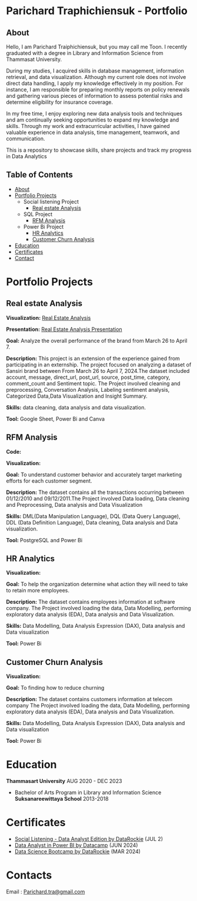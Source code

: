 # Parichard Traphichiensuk - Portfolio

## About 

Hello, I am Parichard Traiphichiensuk, but you may call me Toon. I recently graduated with a degree in Library and Information Science from Thammasat University.

During my studies, I acquired skills in database management, information retrieval, and data visualization. Although my current role does not involve direct data handling, 
I apply my knowledge effectively in my position. For instance, I am responsible for preparing monthly reports on policy renewals and gathering various pieces of information 
to assess potential risks and determine eligibility for insurance coverage.

In my free time, I enjoy exploring new data analysis tools and techniques and am continually seeking opportunities to expand my knowledge and skills. 
Through my work and extracurricular activities, I have gained valuable experience in data analysis, time management, teamwork, and communication.

This is a repository to showcase skills, share projects and track my progress in Data Analytics 


## Table of Contents 

- [About](https://github.com/ParichardTrai/Portfolio/blob/main/About_me.md#about)
- [Portfolio Projects](https://github.com/ParichardTrai/Portfolio/blob/main/About_me.md#Portfolio-Projects)
  - Social listening Project
    - [Real estate Analysis](https://github.com/ParichardTrai/Portfolio/blob/main/About_me.md#Real-estate-Analysis)
  - SQL Project
    - [RFM Analysis](https://github.com/ParichardTrai/Portfolio/blob/main/About_me.md#RFM-Analysis)
  - Power Bi Project
    - [HR Analytics](https://github.com/ParichardTrai/Portfolio/blob/main/About_me.md#HR-Analytics)
    - [Customer Churn Analysis](https://github.com/ParichardTrai/Portfolio/blob/main/About_me.md#Customer-Churn-Analysis)
- [Education](https://github.com/ParichardTrai/Portfolio/blob/main/About_me.md#Education)
- [Certificates](https://github.com/ParichardTrai/Portfolio/blob/main/About_me.md#Certificates)
- [Contact](https://github.com/ParichardTrai/Portfolio/blob/main/About_me.md#Contact)
    
# Portfolio Projects

## Real estate Analysis 

**Visualization:** [Real Estate Analysis](https://github.com/ParichardTrai/Portfolio/blob/main/project/Real%20Estate%20Analysis.pbix)

**Presentation:** [Real Estate Analysis Presentation](https://github.com/ParichardTrai/Portfolio/blob/main/project/Real%20Estate%20Analysis%20Presentation.pdf)

**Goal:** Analyze the overall performance of the brand from March 26 to April 7.

**Description:** This project is an extension of the experience gained from participating in an externship.
The project focused on analyzing a dataset of Sansiri brand between From March 26 to April 7, 2024.The dataset included 
account, message, direct_url,	post_url,	source,	post_time,	category,	comment_count and	Sentiment	topic. The Project involved
cleaning and preprocessing, Conversation Analysis, Labeling sentiment analysis, Categorized Data,Data Visualization and Insight Summary.

**Skills:** data cleaning, data analysis and data visualization.

**Tool:** Google Sheet, Power Bi and Canva

## RFM Analysis 

**Code:** 

**Visualization:** 

**Goal:**  To understand customer behavior and accurately target marketing efforts for each customer segment.

**Description:** The dataset contains all the transactions occurring between 01/12/2010 and 09/12/2011.The Project involved
Data loading, Data cleaning and Preprocessing, Data analysis and Data Visualization

**Skills:**  DML(Data Manipulation Language), DQL (Data Query Language), DDL (Data Definition Language),
Data cleaning, Data analysis and Data visualization.

**Tool:** PostgreSQL and Power Bi 

## HR Analytics 

**Visualization:** 

**Goal:**  To help the organization determine what action they will need to take to retain more employees.

**Description:** The dataset contains employees information at software company. The Project involved loading the data, 
Data Modelling, performing exploratory data analysis (EDA), Data analysis and Data Visualization.

**Skills:**  Data Modelling, Data Analysis Expression (DAX),  Data analysis and Data visualization

**Tool:** Power Bi 

## Customer Churn Analysis

**Visualization:** 

**Goal:** To finding how to reduce churning 

**Description:** The dataset contains customers information at telecom company The Project involved loading the data, 
Data Modelling, performing exploratory data analysis (EDA), Data analysis and Data Visualization.

**Skills:**  Data Modelling, Data Analysis Expression (DAX),  Data analysis and Data visualization

**Tool:** Power Bi 

# Education
**Thammasart University**
AUG 2020 - DEC 2023
- Bachelor of Arts Program in Library and Information Science
**Suksanareewittaya School**
2013-2018

# Certificates
- [Social Listening - Data Analyst Edition by DataRockie](https://github.com/ParichardTrai/Portfolio/blob/main/Certificates/Socail%20listening%20data%20analyst%20edition.pdf) (JUL 2)
- [Data Analyst in Power BI by Datacamp](https://github.com/ParichardTrai/Portfolio/blob/main/Certificates/Data%20Analyst%20in%20Power%20BI%20by%20Datacamp.pdf) (JUN 2024)
- [Data Science Bootcamp by DataRockie](https://github.com/ParichardTrai/Portfolio/blob/main/Certificates/Data%20Science%20Bootcamp%20by%20DataRockie.png)  (MAR 2024)
  

  
# Contacts
Email : Parichard.tra@gmail.com

